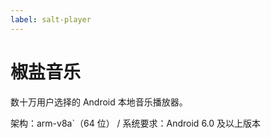 ```yaml
---
label: salt-player
---
```


# 椒盐音乐

数十万用户选择的 Android 本地音乐播放器。

架构：arm-v8a`（64 位） / 系统要求：Android 6.0 及以上版本
